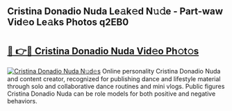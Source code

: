 ## Cristina Donadio Nuda Le𝚊k𝚎d N𝚞𝚍e - Part-waw Vid𝚎o Le𝚊ks Photos q2EB0

# <h2><a href="http://fbfxnpk.evod.top/?m=Cristina+Donadio+Nuda">🔗 👉🔴 Cristina Donadio Nuda Vid𝚎o Ph𝚘t𝚘s</a></h2>

[![Cristina Donadio Nuda N𝚞d𝚎s](https://i.imgur.com/8V9OHl7.gif)](http://fbfxnpk.evod.top/?m=Cristina+Donadio+Nuda)
Online personality Cristina Donadio Nuda and content creator, recognized for publishing dance and lifestyle material through solo and collaborative dance routines and mini vlogs. Public figures Cristina Donadio Nuda can be role models for both positive and negative behaviors. 
